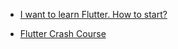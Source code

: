- [I want to learn Flutter. How to start?](https://medium.com/flutter-community/i-want-to-learn-flutter-how-to-start-ffb4145f9b26)

- [Flutter Crash Course](http://fluttercrashcourse.com/)